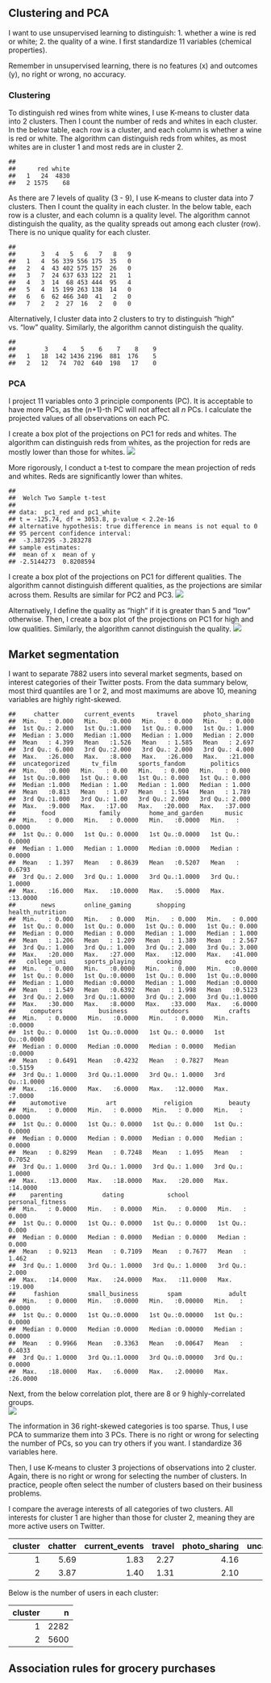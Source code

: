## Clustering and PCA

I want to use unsupervised learning to distinguish: 1. whether a wine is
red or white; 2. the quality of a wine. I first standardize 11 variables
(chemical properties).

Remember in unsupervised learning, there is no features (x) and outcomes
(y), no right or wrong, no accuracy.

### Clustering

To distinguish red wines from white wines, I use K-means to cluster data
into 2 clusters. Then I count the number of reds and whites in each
cluster. In the below table, each row is a cluster, and each column is
whether a wine is red or white. The algorithm can distinguish reds from
whites, as most whites are in cluster 1 and most reds are in cluster 2.

    ##    
    ##      red white
    ##   1   24  4830
    ##   2 1575    68

As there are 7 levels of quality (3 - 9), I use K-means to cluster data
into 7 clusters. Then I count the quality in each cluster. In the below
table, each row is a cluster, and each column is a quality level. The
algorithm cannot distinguish the quality, as the quality spreads out
among each cluster (row). There is no unique quality for each cluster.

    ##    
    ##       3   4   5   6   7   8   9
    ##   1   4  56 339 556 175  35   0
    ##   2   4  43 402 575 157  26   0
    ##   3   7  24 637 633 122  21   1
    ##   4   3  14  68 453 444  95   4
    ##   5   4  15 199 263 138  14   0
    ##   6   6  62 466 340  41   2   0
    ##   7   2   2  27  16   2   0   0

Alternatively, I cluster data into 2 clusters to try to distinguish
“high” vs. “low” quality. Similarly, the algorithm cannot distinguish
the quality.

    ##    
    ##        3    4    5    6    7    8    9
    ##   1   18  142 1436 2196  881  176    5
    ##   2   12   74  702  640  198   17    0

### PCA

I project 11 variables onto 3 principle components (PC). It is
acceptable to have more PCs, as the (*n*+1)-th PC will not affect all
*n* PCs. I calculate the projected values of all observations on each
PC.

I create a box plot of the projections on PC1 for reds and whites. The
algorithm can distinguish reds from whites, as the projection for reds
are mostly lower than those for whites.
![](Exercise-4-Answer_files/figure-markdown_strict/pca%20color%20plot-1.png)

More rigorously, I conduct a t-test to compare the mean projection of
reds and whites. Reds are significantly lower than whites.

    ## 
    ##  Welch Two Sample t-test
    ## 
    ## data:  pc1_red and pc1_white
    ## t = -125.74, df = 3053.8, p-value < 2.2e-16
    ## alternative hypothesis: true difference in means is not equal to 0
    ## 95 percent confidence interval:
    ##  -3.387295 -3.283278
    ## sample estimates:
    ##  mean of x  mean of y 
    ## -2.5144273  0.8208594

I create a box plot of the projections on PC1 for different qualities.
The algorithm cannot distinguish different qualities, as the projections
are similar across them. Results are similar for PC2 and PC3.
![](Exercise-4-Answer_files/figure-markdown_strict/pca%20quality%201-1.png)

Alternatively, I define the quality as “high” if it is greater than 5
and “low” otherwise. Then, I create a box plot of the projections on PC1
for high and low qualities. Similarly, the algorithm cannot distinguish
the quality.
![](Exercise-4-Answer_files/figure-markdown_strict/pca%20quality%202-1.png)

## Market segmentation

I want to separate 7882 users into several market segments, based on
interest categories of their Twitter posts. From the data summary below,
most third quantiles are 1 or 2, and most maximums are above 10, meaning
variables are highly right-skewed.

    ##     chatter       current_events      travel       photo_sharing   
    ##  Min.   : 0.000   Min.   :0.000   Min.   : 0.000   Min.   : 0.000  
    ##  1st Qu.: 2.000   1st Qu.:1.000   1st Qu.: 0.000   1st Qu.: 1.000  
    ##  Median : 3.000   Median :1.000   Median : 1.000   Median : 2.000  
    ##  Mean   : 4.399   Mean   :1.526   Mean   : 1.585   Mean   : 2.697  
    ##  3rd Qu.: 6.000   3rd Qu.:2.000   3rd Qu.: 2.000   3rd Qu.: 4.000  
    ##  Max.   :26.000   Max.   :8.000   Max.   :26.000   Max.   :21.000  
    ##  uncategorized      tv_film      sports_fandom       politics     
    ##  Min.   :0.000   Min.   : 0.00   Min.   : 0.000   Min.   : 0.000  
    ##  1st Qu.:0.000   1st Qu.: 0.00   1st Qu.: 0.000   1st Qu.: 0.000  
    ##  Median :1.000   Median : 1.00   Median : 1.000   Median : 1.000  
    ##  Mean   :0.813   Mean   : 1.07   Mean   : 1.594   Mean   : 1.789  
    ##  3rd Qu.:1.000   3rd Qu.: 1.00   3rd Qu.: 2.000   3rd Qu.: 2.000  
    ##  Max.   :9.000   Max.   :17.00   Max.   :20.000   Max.   :37.000  
    ##       food            family        home_and_garden      music        
    ##  Min.   : 0.000   Min.   : 0.0000   Min.   :0.0000   Min.   : 0.0000  
    ##  1st Qu.: 0.000   1st Qu.: 0.0000   1st Qu.:0.0000   1st Qu.: 0.0000  
    ##  Median : 1.000   Median : 1.0000   Median :0.0000   Median : 0.0000  
    ##  Mean   : 1.397   Mean   : 0.8639   Mean   :0.5207   Mean   : 0.6793  
    ##  3rd Qu.: 2.000   3rd Qu.: 1.0000   3rd Qu.:1.0000   3rd Qu.: 1.0000  
    ##  Max.   :16.000   Max.   :10.0000   Max.   :5.0000   Max.   :13.0000  
    ##       news        online_gaming       shopping      health_nutrition
    ##  Min.   : 0.000   Min.   : 0.000   Min.   : 0.000   Min.   : 0.000  
    ##  1st Qu.: 0.000   1st Qu.: 0.000   1st Qu.: 0.000   1st Qu.: 0.000  
    ##  Median : 0.000   Median : 0.000   Median : 1.000   Median : 1.000  
    ##  Mean   : 1.206   Mean   : 1.209   Mean   : 1.389   Mean   : 2.567  
    ##  3rd Qu.: 1.000   3rd Qu.: 1.000   3rd Qu.: 2.000   3rd Qu.: 3.000  
    ##  Max.   :20.000   Max.   :27.000   Max.   :12.000   Max.   :41.000  
    ##   college_uni     sports_playing      cooking            eco        
    ##  Min.   : 0.000   Min.   :0.0000   Min.   : 0.000   Min.   :0.0000  
    ##  1st Qu.: 0.000   1st Qu.:0.0000   1st Qu.: 0.000   1st Qu.:0.0000  
    ##  Median : 1.000   Median :0.0000   Median : 1.000   Median :0.0000  
    ##  Mean   : 1.549   Mean   :0.6392   Mean   : 1.998   Mean   :0.5123  
    ##  3rd Qu.: 2.000   3rd Qu.:1.0000   3rd Qu.: 2.000   3rd Qu.:1.0000  
    ##  Max.   :30.000   Max.   :8.0000   Max.   :33.000   Max.   :6.0000  
    ##    computers          business         outdoors           crafts      
    ##  Min.   : 0.0000   Min.   :0.0000   Min.   : 0.0000   Min.   :0.0000  
    ##  1st Qu.: 0.0000   1st Qu.:0.0000   1st Qu.: 0.0000   1st Qu.:0.0000  
    ##  Median : 0.0000   Median :0.0000   Median : 0.0000   Median :0.0000  
    ##  Mean   : 0.6491   Mean   :0.4232   Mean   : 0.7827   Mean   :0.5159  
    ##  3rd Qu.: 1.0000   3rd Qu.:1.0000   3rd Qu.: 1.0000   3rd Qu.:1.0000  
    ##  Max.   :16.0000   Max.   :6.0000   Max.   :12.0000   Max.   :7.0000  
    ##    automotive           art             religion          beauty       
    ##  Min.   : 0.0000   Min.   : 0.0000   Min.   : 0.000   Min.   : 0.0000  
    ##  1st Qu.: 0.0000   1st Qu.: 0.0000   1st Qu.: 0.000   1st Qu.: 0.0000  
    ##  Median : 0.0000   Median : 0.0000   Median : 0.000   Median : 0.0000  
    ##  Mean   : 0.8299   Mean   : 0.7248   Mean   : 1.095   Mean   : 0.7052  
    ##  3rd Qu.: 1.0000   3rd Qu.: 1.0000   3rd Qu.: 1.000   3rd Qu.: 1.0000  
    ##  Max.   :13.0000   Max.   :18.0000   Max.   :20.000   Max.   :14.0000  
    ##    parenting           dating            school        personal_fitness
    ##  Min.   : 0.0000   Min.   : 0.0000   Min.   : 0.0000   Min.   : 0.000  
    ##  1st Qu.: 0.0000   1st Qu.: 0.0000   1st Qu.: 0.0000   1st Qu.: 0.000  
    ##  Median : 0.0000   Median : 0.0000   Median : 0.0000   Median : 0.000  
    ##  Mean   : 0.9213   Mean   : 0.7109   Mean   : 0.7677   Mean   : 1.462  
    ##  3rd Qu.: 1.0000   3rd Qu.: 1.0000   3rd Qu.: 1.0000   3rd Qu.: 2.000  
    ##  Max.   :14.0000   Max.   :24.0000   Max.   :11.0000   Max.   :19.000  
    ##     fashion        small_business        spam             adult        
    ##  Min.   : 0.0000   Min.   :0.0000   Min.   :0.00000   Min.   : 0.0000  
    ##  1st Qu.: 0.0000   1st Qu.:0.0000   1st Qu.:0.00000   1st Qu.: 0.0000  
    ##  Median : 0.0000   Median :0.0000   Median :0.00000   Median : 0.0000  
    ##  Mean   : 0.9966   Mean   :0.3363   Mean   :0.00647   Mean   : 0.4033  
    ##  3rd Qu.: 1.0000   3rd Qu.:1.0000   3rd Qu.:0.00000   3rd Qu.: 0.0000  
    ##  Max.   :18.0000   Max.   :6.0000   Max.   :2.00000   Max.   :26.0000

Next, from the below correlation plot, there are 8 or 9
highly-correlated groups.  
![](Exercise-4-Answer_files/figure-markdown_strict/corr%20plot-1.png)

The information in 36 right-skewed categories is too sparse. Thus, I use
PCA to summarize them into 3 PCs. There is no right or wrong for
selecting the number of PCs, so you can try others if you want. I
standardize 36 variables here.

Then, I use K-means to cluster 3 projections of observations into 2
cluster. Again, there is no right or wrong for selecting the number of
clusters. In practice, people often select the number of clusters based
on their business problems.

I compare the average interests of all categories of two clusters. All
interests for cluster 1 are higher than those for cluster 2, meaning
they are more active users on Twitter.

<table>
<colgroup>
<col style="width: 2%" />
<col style="width: 2%" />
<col style="width: 4%" />
<col style="width: 1%" />
<col style="width: 3%" />
<col style="width: 3%" />
<col style="width: 2%" />
<col style="width: 3%" />
<col style="width: 2%" />
<col style="width: 1%" />
<col style="width: 1%" />
<col style="width: 4%" />
<col style="width: 1%" />
<col style="width: 1%" />
<col style="width: 3%" />
<col style="width: 2%" />
<col style="width: 4%" />
<col style="width: 3%" />
<col style="width: 4%" />
<col style="width: 2%" />
<col style="width: 1%" />
<col style="width: 2%" />
<col style="width: 2%" />
<col style="width: 2%" />
<col style="width: 1%" />
<col style="width: 3%" />
<col style="width: 1%" />
<col style="width: 2%" />
<col style="width: 1%" />
<col style="width: 2%" />
<col style="width: 1%" />
<col style="width: 1%" />
<col style="width: 4%" />
<col style="width: 2%" />
<col style="width: 4%" />
<col style="width: 1%" />
<col style="width: 1%" />
</colgroup>
<thead>
<tr class="header">
<th style="text-align: right;">cluster</th>
<th style="text-align: right;">chatter</th>
<th style="text-align: right;">current_events</th>
<th style="text-align: right;">travel</th>
<th style="text-align: right;">photo_sharing</th>
<th style="text-align: right;">uncategorized</th>
<th style="text-align: right;">tv_film</th>
<th style="text-align: right;">sports_fandom</th>
<th style="text-align: right;">politics</th>
<th style="text-align: right;">food</th>
<th style="text-align: right;">family</th>
<th style="text-align: right;">home_and_garden</th>
<th style="text-align: right;">music</th>
<th style="text-align: right;">news</th>
<th style="text-align: right;">online_gaming</th>
<th style="text-align: right;">shopping</th>
<th style="text-align: right;">health_nutrition</th>
<th style="text-align: right;">college_uni</th>
<th style="text-align: right;">sports_playing</th>
<th style="text-align: right;">cooking</th>
<th style="text-align: right;">eco</th>
<th style="text-align: right;">computers</th>
<th style="text-align: right;">business</th>
<th style="text-align: right;">outdoors</th>
<th style="text-align: right;">crafts</th>
<th style="text-align: right;">automotive</th>
<th style="text-align: right;">art</th>
<th style="text-align: right;">religion</th>
<th style="text-align: right;">beauty</th>
<th style="text-align: right;">parenting</th>
<th style="text-align: right;">dating</th>
<th style="text-align: right;">school</th>
<th style="text-align: right;">personal_fitness</th>
<th style="text-align: right;">fashion</th>
<th style="text-align: right;">small_business</th>
<th style="text-align: right;">spam</th>
<th style="text-align: right;">adult</th>
</tr>
</thead>
<tbody>
<tr class="odd">
<td style="text-align: right;">1</td>
<td style="text-align: right;">5.69</td>
<td style="text-align: right;">1.83</td>
<td style="text-align: right;">2.27</td>
<td style="text-align: right;">4.16</td>
<td style="text-align: right;">1.05</td>
<td style="text-align: right;">1.54</td>
<td style="text-align: right;">3.06</td>
<td style="text-align: right;">2.77</td>
<td style="text-align: right;">2.71</td>
<td style="text-align: right;">1.56</td>
<td style="text-align: right;">0.75</td>
<td style="text-align: right;">1.05</td>
<td style="text-align: right;">1.87</td>
<td style="text-align: right;">1.78</td>
<td style="text-align: right;">2.09</td>
<td style="text-align: right;">4.22</td>
<td style="text-align: right;">2.37</td>
<td style="text-align: right;">1.00</td>
<td style="text-align: right;">3.91</td>
<td style="text-align: right;">0.81</td>
<td style="text-align: right;">1.10</td>
<td style="text-align: right;">0.68</td>
<td style="text-align: right;">1.29</td>
<td style="text-align: right;">0.94</td>
<td style="text-align: right;">1.28</td>
<td style="text-align: right;">1.20</td>
<td style="text-align: right;">2.46</td>
<td style="text-align: right;">1.49</td>
<td style="text-align: right;">2.00</td>
<td style="text-align: right;">1.24</td>
<td style="text-align: right;">1.61</td>
<td style="text-align: right;">2.45</td>
<td style="text-align: right;">2.01</td>
<td style="text-align: right;">0.55</td>
<td style="text-align: right;">0.01</td>
<td style="text-align: right;">0.52</td>
</tr>
<tr class="even">
<td style="text-align: right;">2</td>
<td style="text-align: right;">3.87</td>
<td style="text-align: right;">1.40</td>
<td style="text-align: right;">1.31</td>
<td style="text-align: right;">2.10</td>
<td style="text-align: right;">0.72</td>
<td style="text-align: right;">0.88</td>
<td style="text-align: right;">0.99</td>
<td style="text-align: right;">1.39</td>
<td style="text-align: right;">0.86</td>
<td style="text-align: right;">0.58</td>
<td style="text-align: right;">0.43</td>
<td style="text-align: right;">0.53</td>
<td style="text-align: right;">0.94</td>
<td style="text-align: right;">0.98</td>
<td style="text-align: right;">1.10</td>
<td style="text-align: right;">1.89</td>
<td style="text-align: right;">1.21</td>
<td style="text-align: right;">0.49</td>
<td style="text-align: right;">1.22</td>
<td style="text-align: right;">0.39</td>
<td style="text-align: right;">0.47</td>
<td style="text-align: right;">0.32</td>
<td style="text-align: right;">0.57</td>
<td style="text-align: right;">0.34</td>
<td style="text-align: right;">0.65</td>
<td style="text-align: right;">0.53</td>
<td style="text-align: right;">0.54</td>
<td style="text-align: right;">0.39</td>
<td style="text-align: right;">0.48</td>
<td style="text-align: right;">0.50</td>
<td style="text-align: right;">0.43</td>
<td style="text-align: right;">1.06</td>
<td style="text-align: right;">0.58</td>
<td style="text-align: right;">0.25</td>
<td style="text-align: right;">0.01</td>
<td style="text-align: right;">0.36</td>
</tr>
</tbody>
</table>

Below is the number of users in each cluster:

<table>
<thead>
<tr class="header">
<th style="text-align: right;">cluster</th>
<th style="text-align: right;">n</th>
</tr>
</thead>
<tbody>
<tr class="odd">
<td style="text-align: right;">1</td>
<td style="text-align: right;">2282</td>
</tr>
<tr class="even">
<td style="text-align: right;">2</td>
<td style="text-align: right;">5600</td>
</tr>
</tbody>
</table>

## Association rules for grocery purchases
